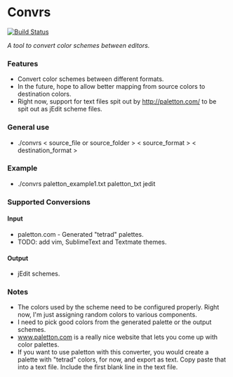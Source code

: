 # Convrs

[![Build Status](https://travis-ci.org/manaskarekar/convrs.svg?branch=master)](https://travis-ci.org/manaskarekar/convrs)

*A tool to convert color schemes between editors.*

### Features

- Convert color schemes between different formats.
- In the future, hope to allow better mapping from source colors to destination colors.
- Right now, support for text files spit out by http://paletton.com/ to be spit out as jEdit scheme files.

### General use

- ./convrs < source_file or source_folder > < source_format > < destination_format >

### Example

- ./convrs paletton_example1.txt paletton_txt jedit

### Supported Conversions

#### Input

- paletton.com - Generated "tetrad" palettes.
- TODO: add vim, SublimeText and Textmate themes.

#### Output

- jEdit schemes.

### Notes

- The colors used by the scheme need to be configured properly. Right now, I'm just assigning random colors to various components.
- I need to pick good colors from the generated palette or the output schemes.
- www.paletton.com is a really nice website that lets you come up with color palettes.
- If you want to use paletton with this converter, you would create a palette with "tetrad" colors, for now, and export as text. Copy paste
  that into a text file. Include the first blank line in the text file.

